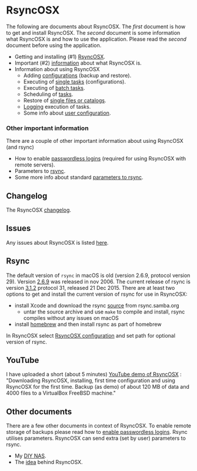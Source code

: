 # RsyncOSX

The following are documents about RsyncOSX. The _first_ document is how to get and install RsyncOSX. The _second_ document is some information what RsyncOSX is and how to use the application. Please read the _second_ document before using the application.

- Getting and installing (#1) [RsyncOSX](https://github.com/rsyncOSX/Documentation/blob/master/docs/RsyncOSX.md).
- Important (#2) [information](https://github.com/rsyncOSX/Documentation/blob/master/docs/HowtoUseRsyncOSX.md) about what RsyncOSX is.
- Information about using RsyncOSX
  - Adding [configurations](https://github.com/rsyncOSX/Documentation/blob/master/docs/AddConfigurations.md) (backup and restore).
  - Executing of [single tasks](https://github.com/rsyncOSX/Documentation/blob/master/docs/SingleTask.md) (configurations).
  - Executing of [batch tasks](https://github.com/rsyncOSX/Documentation/blob/master/docs/BatchTask.md).
  - Scheduling of [tasks](https://github.com/rsyncOSX/Documentation/blob/master/docs/ScheduleTasks.md).
  - Restore of [single files or catalogs](https://github.com/rsyncOSX/Documentation/blob/master/docs/CopySingleFiles.md).
  - [Logging](https://github.com/rsyncOSX/Documentation/blob/master/docs/Logging.md) execution of tasks.
  - Some info about [user configuration](https://github.com/rsyncOSX/Documentation/blob/master/docs/UserConfiguration.md).

### Other important information

There are a couple of other important information about using RsyncOSX (and rsync)

- How to enable [passwordless logins](https://github.com/rsyncOSX/Documentation/blob/master/docs/PasswordlessLogin.md) (required for using RsyncOSX with remote servers).
- Parameters to [rsync](https://github.com/rsyncOSX/Documentation/blob/master/docs/Parameters.md).
- Some more info about standard [parameters to rsync](https://github.com/rsyncOSX/Documentation/blob/master/docs/RsyncParameters.md).

## Changelog

The RsyncOSX [changelog](https://github.com/rsyncOSX/Documentation/blob/master/docs/Changelog.md).

## Issues

Any issues about RsyncOSX is listed [here](https://github.com/rsyncOSX/Version3.x/issues).

## Rsync

The default version of `rsync` in macOS is old (version 2.6.9, protocol version 29). Version [2.6.9](https://download.samba.org/pub/rsync/src/rsync-2.6.9-NEWS) was released in nov 2006. The current release of rsync is version [3.1.2](https://download.samba.org/pub/rsync/src/rsync-3.1.2-NEWS) protocol 31, released 21 Dec 2015. There are at least two options to get and install the current version of rsync for use in RsyncOSX:

- install Xcode and download the rsync [source](https://rsync.samba.org/) from rsync.samba.org
	- untar the source archive and use `make` to compile and install, rsync compiles without any issues on macOS
- install [homebrew](https://en.wikipedia.org/wiki/Homebrew_(package_management_software)) and then install rsync as part of homebrew

In RsyncOSX select [RsyncOSX configuration](https://github.com/rsyncOSX/Documentation/blob/master/docs/UserConfiguration.md) and set path for optional version of rsync.


## YouTube

I have uploaded a short (about 5 minutes) [YouTube demo of RsyncOSX](https://www.youtube.com/watch?v=ty1r7yvgExo) : "Downloading RsyncOSX, installing, first time configuration and using RsyncOSX for the first time. Backup (as demo) of about 120 MB of data and 4000 files to a VirtualBox FreeBSD machine."

## Other documents

There are a few other documents in context of RsyncOSX. To enable remote storage of backups please read how to [enable passwordless logins](https://github.com/rsyncOSX/Documentation/blob/master/docs/PasswordlessLogin.md). Rsync utilises parameters. RsyncOSX can send extra (set by user) parameters to rsync.


- My [DIY NAS](https://github.com/rsyncOSX/Documentation/blob/master/docs/DIYNAS.md).
- The [idea](https://github.com/rsyncOSX/Documentation/blob/master/docs/Idea.md) behind RsyncOSX.
